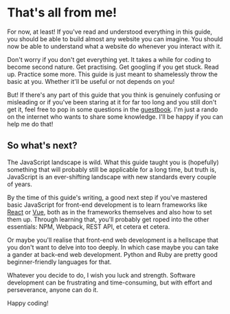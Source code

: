 # That's all from me!
For now, at least! If you've read and understood everything in this guide, you should be able to build almost any website you can imagine. You should now be able to understand what a website do whenever you interact with it.  

Don't worry if you don't get everything yet. It takes a while for coding to become second nature. Get practising. Get googling if you get stuck. Read up. Practice some more. This guide is just meant to shamelessly throw the basic at you. Whether it'll be useful or not depends on you!

But! If there's any part of this guide that you think is genuinely confusing or misleading or if you've been staring at it for far too long and you still don't get it, feel free to pop in some questions in the [guestbook](guestbook.md). I'm just a rando on the internet who wants to share some knowledge. I'll be happy if you can help me do that! 

## So what's next?
The JavaScript landscape is wild. What this guide taught you is (hopefully) something that will probably still be applicable for a long time, but truth is, JavaScript is an ever-shifting landscape with new standards every couple of years.

By the time of this guide's writing, a good next step if you've mastered basic JavaScript for front-end development is to learn frameworks like [React](https://reactjs.org/) or [Vue](https://vuejs.org/), both as in the frameworks themselves and also how to set them up. Through learning that, you'll probably get roped into the other essentials: NPM, Webpack, REST API, et cetera et cetera.

Or maybe you'll realise that front-end web development is a hellscape that you don't want to delve into too deeply. In which case maybe you can take a gander at back-end web development. Python and Ruby are pretty good beginner-friendly languages for that.

Whatever you decide to do, I wish you luck and strength. Software development can be frustrating and time-consuming, but with effort and perseverance, anyone can do it.

Happy coding!
 